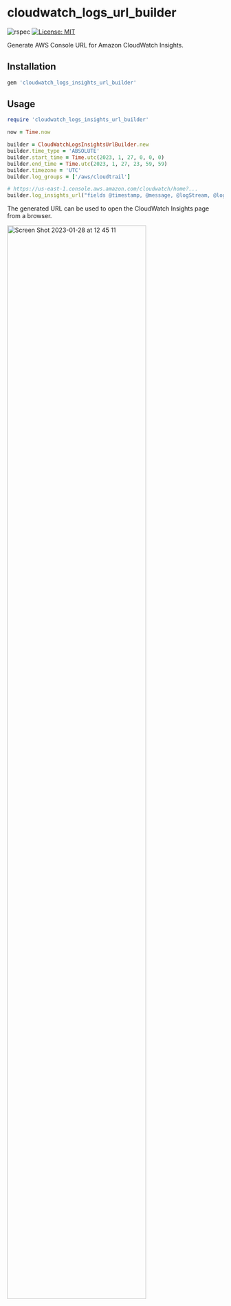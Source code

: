 # cloudwatch_logs_url_builder

![rspec](https://github.com/naomichi-y/cloudwatch_logs_insights_url_builder/actions/workflows/rspec.yml/badge.svg)
[![License: MIT](https://img.shields.io/badge/License-MIT-yellow.svg)](https://opensource.org/licenses/MIT)

Generate AWS Console URL for Amazon CloudWatch Insights.

## Installation

```ruby
gem 'cloudwatch_logs_insights_url_builder'
```

## Usage

```ruby
require 'cloudwatch_logs_insights_url_builder'

now = Time.now

builder = CloudWatchLogsInsightsUrlBuilder.new
builder.time_type = 'ABSOLUTE'
builder.start_time = Time.utc(2023, 1, 27, 0, 0, 0)
builder.end_time = Time.utc(2023, 1, 27, 23, 59, 59)
builder.timezone = 'UTC'
builder.log_groups = ['/aws/cloudtrail']

# https://us-east-1.console.aws.amazon.com/cloudwatch/home?...
builder.log_insights_url("fields @timestamp, @message, @logStream, @log\n| sort @timestamp desc\n| limit 2")
```
The generated URL can be used to open the CloudWatch Insights page from a browser.

<img width="80%" alt="Screen Shot 2023-01-28 at 12 45 11" src="https://user-images.githubusercontent.com/1632478/215240546-417c523e-692f-47eb-8d01-ccca215d348b.png">
